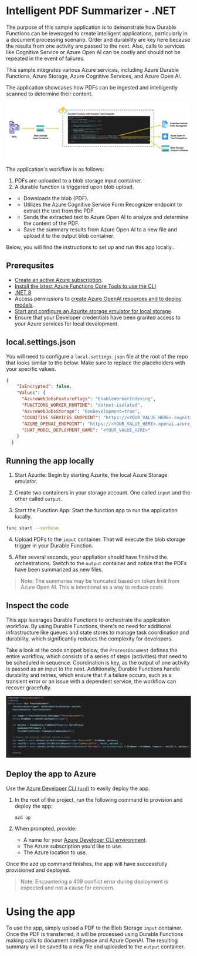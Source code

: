 # Intelligent PDF Summarizer - .NET
The purpose of this sample application is to demonstrate how Durable Functions can be leveraged to create intelligent applications, particularly in a document processing scenario. Order and durability are key here because the results from one activity are passed to the next. Also, calls to services like Cognitive Service or Azure Open AI can be costly and should not be repeated in the event of failures.

This sample integrates various Azure services, including Azure Durable Functions, Azure Storage, Azure Cognitive Services, and Azure Open AI.

The application showcases how PDFs can be ingested and intelligently scanned to determine their content.

![Architecture Diagram](./media/dotnet-architecture.png)

The application's workflow is as follows:
1.	PDFs are uploaded to a blob storage input container.
2.	A durable function is triggered upon blob upload.
- - Downloads the blob (PDF).
- - Utilizes the Azure Cognitive Service Form Recognizer endpoint to extract the text from the PDF.
- - Sends the extracted text to Azure Open AI to analyze and determine the content of the PDF.
- - Save the summary results from Azure Open AI to a new file and upload it to the output blob container.

Below, you will find the instructions to set up and run this app locally..

## Prerequsites
- [Create an active Azure subscription](https://learn.microsoft.com/en-us/azure/guides/developer/azure-developer-guide#understanding-accounts-subscriptions-and-billing).
- [Install the latest Azure Functions Core Tools to use the CLI](https://learn.microsoft.com/en-us/azure/azure-functions/functions-run-local)
- [.NET 8](https://dotnet.microsoft.com/en-us/download/dotnet)
- Access permissions to [create Azure OpenAI resources and to deploy models](https://learn.microsoft.com/en-us/azure/ai-services/openai/how-to/role-based-access-control).
- [Start and configure an Azurite storage emulator for local storage](https://learn.microsoft.com/azure/storage/common/storage-use-azurite).
- Ensure that your Developer credentials have been granted access to your Azure services for local development.

## local.settings.json
You will need to configure a `local.settings.json` file at the root of the repo that looks similar to the below. Make sure to replace the placeholders with your specific values.

```json
{
    "IsEncrypted": false,
    "Values": {
      "AzureWebJobsFeatureFlags": "EnableWorkerIndexing",
      "FUNCTIONS_WORKER_RUNTIME": "dotnet-isolated",
      "AzureWebJobsStorage": "UseDevelopment=true",
      "COGNITIVE_SERVICES_ENDPOINT": "https://<YOUR_VALUE_HERE>.cognitiveservices.azure.com/",
      "AZURE_OPENAI_ENDPOINT": "https://<YOUR_VALUE_HERE>.openai.azure.com/",
      "CHAT_MODEL_DEPLOYMENT_NAME": "<YOUR_VALUE_HERE>"
    }
  }
```

## Running the app locally
1. Start Azurite: Begin by starting Azurite, the local Azure Storage emulator.

2. Create two containers in your storage account. One called `input` and the other called `output`. 

3. Start the Function App: Start the function app to run the application locally.

```bash
func start --verbose
```

4. Upload PDFs to the `input` container. That will execute the blob storage trigger in your Durable Function.

5. After several seconds, your appliation should have finished the orchestrations. Switch to the `output` container and notice that the PDFs have been summarized as new files. 

>Note: The summaries may be truncated based on token limit from Azure Open AI. This is intentional as a way to reduce costs. 

## Inspect the code
This app leverages Durable Functions to orchestrate the application workflow. By using Durable Functions, there's no need for additional infrastructure like queues and state stores to manage task coordination and durability, which significantly reduces the complexity for developers. 

Take a look at the code snippet below, the `ProcessDocument` defines the entire workflow, which consists of a series of steps (activities) that need to be scheduled in sequence. Coordination is key, as the output of one activity is passed as an input to the next. Additionally, Durable Functions handle durability and retries, which ensure that if a failure occurs, such as a transient error or an issue with a dependent service, the workflow can recover gracefully.

![Orchestration Code](./media/code.png)

## Deploy the app to Azure

Use the [Azure Developer CLI (`azd`)](https://aka.ms/azd) to easily deploy the app. 

1. In the root of the project, run the following command to provision and deploy the app:

    ```bash
    azd up
    ```

1. When prompted, provide:
   - A name for your [Azure Developer CLI environment](https://learn.microsoft.com/en-us/azure/developer/azure-developer-cli/faq#what-is-an-environment-name).
   - The Azure subscription you'd like to use.
   - The Azure location to use.

Once the azd up command finishes, the app will have successfully provisioned and deployed. 
> Note: Encountering a 409 conflict error during deployment is expected and not a cause for concern.

# Using the app
To use the app, simply upload a PDF to the Blob Storage `input` container. Once the PDF is transferred, it will be processed using Durable Functions making calls to document intelligence and Azure OpenAI. The resulting summary will be saved to a new file and uploaded to the `output` container.
